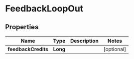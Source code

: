 
# FeedbackLoopOut

## Properties
Name | Type | Description | Notes
------------ | ------------- | ------------- | -------------
**feedbackCredits** | **Long** |  |  [optional]



